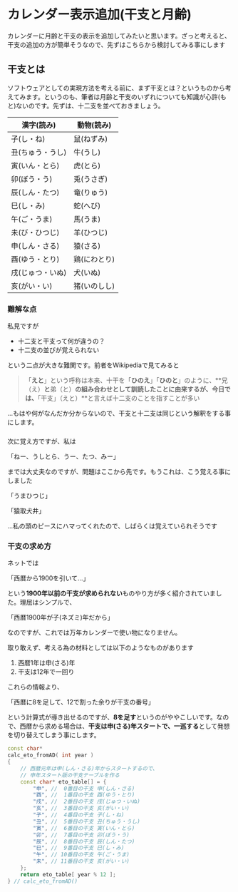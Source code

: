 # カレンダー表示追加(干支と月齢)

カレンダーに月齢と干支の表示を追加してみたいと思います。ざっと考えると、干支の追加の方が簡単そうなので、先ずはこちらから検討してみる事にします

## 干支とは

ソフトウェアとしての実現方法を考える前に、まず干支とは？というものから考えてみます。というのも、筆者は月齢と干支のいずれについても知識が心許(もと)ないのです。先ずは、十二支を並べておきましょう。

| 漢字(読み)       | 動物(読み)   |
| ---------------- | ------------ |
| 子(し・ね)       | 鼠(ねずみ)   |
| 丑(ちゅう・うし) | 牛(うし)     |
| 寅(いん・とら)   | 虎(とら)     |
| 卯(ぼう・う)     | 兎(うさぎ)   |
| 辰(しん・たつ)   | 竜(りゅう)   |
| 巳(し・み)       | 蛇(へび)     |
| 午(ご・うま)     | 馬(うま)     |
| 未(び・ひつじ)   | 羊(ひつじ)   |
| 申(しん・さる)   | 猿(さる)     |
| 酉(ゆう・とり)   | 鶏(にわとり) |
| 戌(じゅつ・いぬ) | 犬(いぬ)     |
| 亥(がい・い)     | 猪(いのしし) |

### 難解な点

私見ですが

- 十二支と干支って何が違うの？
- 十二支の並びが覚えられない

という二点が大きな難関です。前者をWikipediaで見てみると

> 「**えと**」という呼称は本来、十干を「**ひのえ**」「**ひのと**」のように、**兄（え）**と**弟（と）**の組み合わせとして訓読したことに由来するが、今日では、**「干支」（えと）**と言えば十二支のことを指すことが多い

…もはや何がなんだか分からないので、干支と十二支は同じという解釈をする事にします。

### 

次に覚え方ですが、私は

「ねー、うしとら、うー、たつ、みー」

までは大丈夫なのですが、問題はここから先です。もうこれは、こう覚える事にしました

「うまひつじ」

「猿取犬井」

…私の頭のピースにハマってくれたので、しばらくは覚えていられそうです

### 干支の求め方

ネットでは

「西暦から1900を引いて…」

という**1900年以前の干支が求められない**ものやり方が多く紹介されていました。理屈はシンプルで、

「西暦1900年が子(ネズミ)年だから」

なのですが、これでは万年カレンダーで使い物になりません。



取り敢えず、考える為の材料としては以下のようなものがあります

1. 西暦1年は申(さる)年
2. 干支は12年で一回り

これらの情報より、

「西暦に8を足して、12で割った余りが干支の番号」

という計算式が導き出せるのですが、**8を足す**というのがややこしいです。なので、西暦から求める場合は、**干支は申(さる)年スタートで、一巡する**として発想を切り替えてしまう事にします。

```cpp
const char*
calc_eto_fromAD( int year )
{
    // 西暦元年は申(しん・さる)年からスタートするので、
    // 申年スタート版の干支テーブルを作る
    const char* eto_table[] = {
        "申", //  0番目の干支 申(しん・さる)
        "酉", //  1番目の干支 酉(ゆう・とり)
        "戌", //  2番目の干支 戌(じゅつ・いぬ)
        "亥", //  3番目の干支 亥(がい・い)
        "子", //  4番目の干支 子(し・ね)
        "丑", //  5番目の干支 丑(ちゅう・うし)
        "寅", //  6番目の干支 寅(いん・とら)
        "卯", //  7番目の干支 卯(ぼう・う)
        "辰", //  8番目の干支 辰(しん・たつ)
        "巳", //  9番目の干支 巳(し・み)
        "午", // 10番目の干支 午(ご・うま)
        "未", // 11番目の干支 亥(がい・い)
    };    
    return eto_table[ year % 12 ];
} // calc_eto_fromAD()
```





